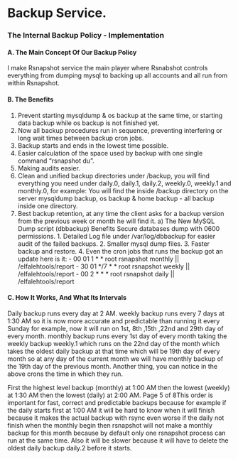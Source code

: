 # Backup Service.
### The Internal Backup Policy - Implementation
#### A. The Main Concept Of Our Backup Policy
I make Rsnapshot service the main player where Rsnabshot controls
everything from dumping mysql to backing up all accounts and all run
from within Rsnapshot.
#### B. The Benefits
1. Prevent starting mysqldump & os backup at the same time, or starting data backup while os backup is not finished yet.
2. Now all backup procedures run in sequence, preventing interfering or long wait times between backup cron jobs.
3. Backup starts and ends in the lowest time possible.
4. Easier calculation of the space used by backup with one single command “rsnapshot du”.
5. Making audits easier.
6. Clean and unified backup directories under /backup, you will find everything you need under daily.0, daily.1, daily.2, weekly.0, weekly.1 and monthly.0, for example:
You will find the inside /backup directory on the server mysqldump backup, os backup & home backup - all backup inside one directory.
7. Best backup retention, at any time the client asks for a backup version from the previous week or month he will find it.
	a) The New MySQL Dump script (dbbackup) Benefits Secure databases dump with 0600 permissions.
		1. Detailed Log file under /var/log/dbbackup for easier audit of the failed backups.
		2. Smaller mysql dump files.
		3. Faster backup and restore.
		4. Even the cron jobs that runs the backup got an update here is it:
			- 00 01 1 * * root rsnapshot monthly || /elfalehtools/report
			- 30 01 */7 * * root rsnapshot weekly || /elfalehtools/report
			- 00 2 * * * root rsnapshot daily || /elfalehtools/report
#### C. How It Works, And What Its Intervals
Daily backup runs every day at 2 AM. weekly backup runs every 7 days
at 1:30 AM so it is now more accurate and predictable than running it
every Sunday for example, now it will run on 1st, 8th ,15th ,22nd and 29th
day of every month. monthly backup runs every 1st day of every month
taking the weekly backup weekly.1 which runs on the 22nd day of the
month which takes the oldest daily backup at that time which will be
19th day of every month so at any day of the current month we will have
monthly backup of the 19th day of the previous month.
Another thing, you can notice in the above crons the time in which they
run.

First the highest level backup (monthly) at 1:00 AM then the lowest
(weekly) at 1:30 AM then the lowest (daily) at 2:00 AM.
Page 5 of 8This order is important for fast, correct and predictable backups
because for example if the daily starts first at 1:00 AM it will be hard to
know when it will finish because it makes the actual backup with rsync
even worse if the daily not finish when the monthly begin then
rsnapshot will not make a monthly backup for this month because by
default only one rsnapshot process can run at the same time. Also it will
be slower because it will have to delete the oldest daily backup daily.2
before it starts.
